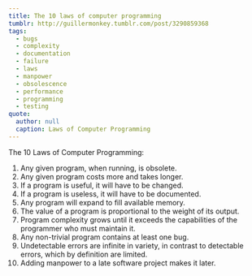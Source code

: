```yaml
---
title: The 10 laws of computer programming
tumblr: http://guillermonkey.tumblr.com/post/3290859368
tags:
  - bugs
  - complexity
  - documentation
  - failure
  - laws
  - manpower
  - obsolescence
  - performance
  - programming
  - testing
quote:
  author: null
  caption: Laws of Computer Programming
---
```


The 10 Laws of Computer Programming:

1. Any given program, when running, is obsolete.
2. Any given program costs more and takes longer.
3. If a program is useful, it will have to be changed.
4. If a program is useless, it will have to be documented.
5. Any program will expand to fill available memory.
6. The value of a program is proportional to the weight of its output.
7. Program complexity grows until it exceeds the capabilities of the programmer who must maintain it.
8. Any non-trivial program contains at least one bug.
9. Undetectable errors are infinite in variety, in contrast to detectable errors, which by definition are limited.
10. Adding manpower to a late software project makes it later.
